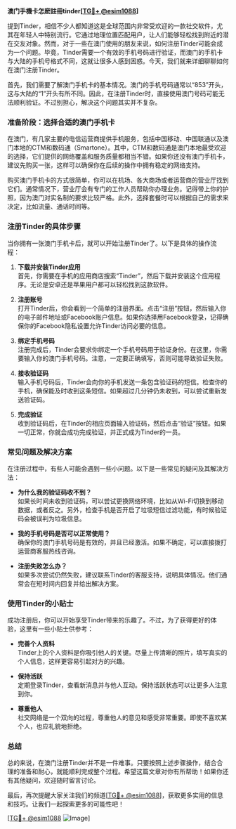 **澳门手機卡怎麽註冊tinder[[TG💪+ @esim1088](https://t.me/s/esim1088)]**

提到Tinder，相信不少人都知道这是全球范围内非常受欢迎的一款社交软件，尤其在年轻人中特别流行。它通过地理位置匹配用户，让人们能够轻松找到附近的潜在交友对象。然而，对于一些在澳门使用的朋友来说，如何注册Tinder可能会成为一个问题。毕竟，Tinder需要一个有效的手机号码进行验证，而澳门的手机卡与大陆的手机号格式不同，这就让很多人感到困惑。今天，我们就来详细聊聊如何在澳门注册Tinder。

首先，我们需要了解澳门手机卡的基本情况。澳门的手机号码通常以“853”开头，这与大陆的“1”开头有所不同。因此，在注册Tinder时，直接使用澳门号码可能无法顺利验证。不过别担心，解决这个问题其实并不复杂。

### **准备阶段：选择合适的澳门手机卡**

在澳门，有几家主要的电信运营商提供手机服务，包括中国移动、中国联通以及澳门本地的CTM和数码通（Smartone）。其中，CTM和数码通是澳门本地最受欢迎的选择，它们提供的网络覆盖和服务质量都相当不错。如果你还没有澳门手机卡，建议先购买一张，这样可以确保你在后续的操作中拥有稳定的网络支持。

购买澳门手机卡的方式很简单，你可以在机场、各大商场或者运营商的营业厅找到它们。通常情况下，营业厅会有专门的工作人员帮助你办理业务。记得带上你的护照，因为澳门对实名制的要求比较严格。此外，选择套餐时可以根据自己的需求来决定，比如流量、通话时间等。

### **注册Tinder的具体步骤**

当你拥有一张澳门手机卡后，就可以开始注册Tinder了。以下是具体的操作流程：

1. **下载并安装Tinder应用**  
   首先，你需要在手机的应用商店搜索“Tinder”，然后下载并安装这个应用程序。无论是安卓还是苹果用户都可以轻松找到这款软件。

2. **注册账号**  
   打开Tinder后，你会看到一个简单的注册界面。点击“注册”按钮，然后输入你的电子邮件地址或Facebook账户信息。如果你选择用Facebook登录，记得确保你的Facebook隐私设置允许Tinder访问必要的信息。

3. **绑定手机号码**  
   注册完成后，Tinder会要求你绑定一个手机号码用于验证身份。在这里，你需要输入你的澳门手机号码。注意，一定要正确填写，否则可能导致验证失败。

4. **接收验证码**  
   输入手机号码后，Tinder会向你的手机发送一条包含验证码的短信。检查你的手机，确保能及时收到这条短信。如果超过几分钟仍未收到，可以尝试重新发送验证码。

5. **完成验证**  
   收到验证码后，在Tinder的相应页面输入验证码，然后点击“验证”按钮。如果一切正常，你就会成功完成验证，并正式成为Tinder的一员。

### **常见问题及解决方案**

在注册过程中，有些人可能会遇到一些小问题。以下是一些常见的疑问及其解决方法：

- **为什么我的验证码收不到？**  
  如果长时间未收到验证码，可以尝试更换网络环境，比如从Wi-Fi切换到移动数据，或者反之。另外，检查手机是否开启了垃圾短信过滤功能，有时候验证码会被误判为垃圾信息。

- **我的手机号码是否可以正常使用？**  
  确保你的澳门手机号码是有效的，并且已经激活。如果不确定，可以直接拨打运营商客服热线咨询。

- **注册失败怎么办？**  
  如果多次尝试仍然失败，建议联系Tinder的客服支持，说明具体情况。他们通常会在短时间内回复并给出解决方案。

### **使用Tinder的小贴士**

成功注册后，你可以开始享受Tinder带来的乐趣了。不过，为了获得更好的体验，这里有一些小贴士供参考：

- **完善个人资料**  
  Tinder上的个人资料是你吸引他人的关键。尽量上传清晰的照片，填写真实的个人信息，这样更容易引起对方的兴趣。

- **保持活跃**  
  定期登录Tinder，查看新消息并与他人互动。保持活跃状态可以让更多人注意到你。

- **尊重他人**  
  社交网络是一个双向的过程，尊重他人的意见和感受非常重要。即使不喜欢某个人，也应礼貌地拒绝。

### **总结**

总的来说，在澳门注册Tinder并不是一件难事。只要按照上述步骤操作，结合合理的准备和耐心，就能顺利完成整个过程。希望这篇文章对你有所帮助！如果你还有其他疑问，欢迎随时留言讨论。

最后，再次提醒大家关注我们的频道[[TG💪+ @esim1088](https://t.me/s/esim1088)]，获取更多实用的信息和技巧。让我们一起探索更多的可能性吧！

[[TG💪+ @esim1088](https://t.me/s/esim1088) ![Image](https://i.postimg.cc/4NQfJmqS/Snipaste-2025-05-13-00-14-12.png)]